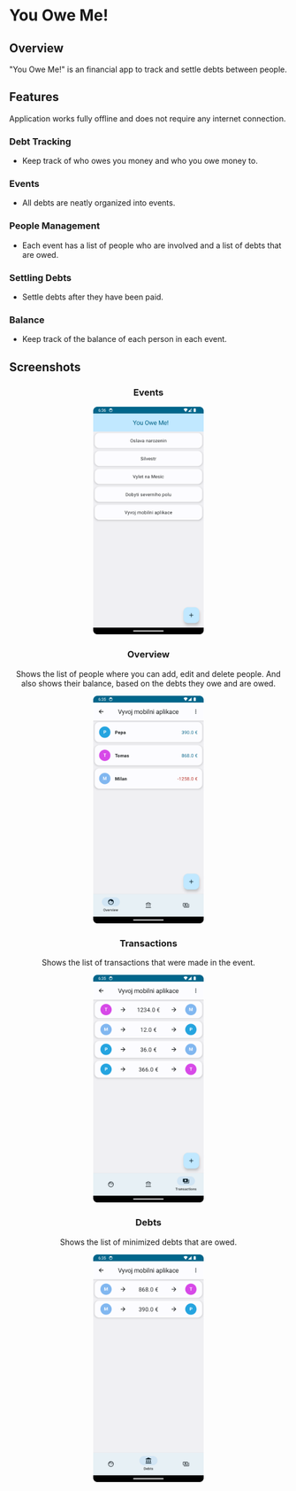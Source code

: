 # You Owe Me!

## Overview

"You Owe Me!" is an financial app to track and settle debts between people.

## Features

Application works fully offline and does not require any internet connection.

### Debt Tracking
- Keep track of who owes you money and who you owe money to.

### Events 
- All debts are neatly organized into events.

### People Management
- Each event has a list of people who are involved and a list of debts that are owed.

### Settling Debts
- Settle debts after they have been paid.

### Balance
- Keep track of the balance of each person in each event.

## Screenshots

<div align="center">

### Events

<img src="assets/Events.png" alt="Event Screen" width="200"/>

### Overview
Shows the list of people where you can add, edit and delete people.
And also shows their balance, based on the debts they owe and are owed.

<img src="assets/Overview.png" alt="People Screen" width="200"/>

### Transactions
Shows the list of transactions that were made in the event.

<img src="assets/Transactions.png" alt="Transactions" width="200"/>

### Debts
Shows the list of minimized debts that are owed.

<img src="assets/Debts.png" alt="Debts" width="200"/>
</div>